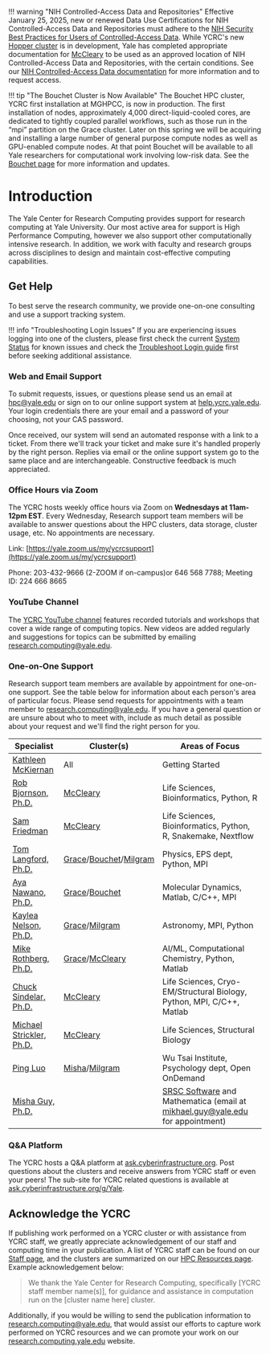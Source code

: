 
!!! warning "NIH Controlled-Access Data and Repositories"
    Effective January 25, 2025, new or renewed Data Use Certifications for NIH Controlled-Access Data and Repositories must adhere to the [NIH Security Best Practices for Users of Controlled-Access Data](https://sharing.nih.gov/sites/default/files/flmngr/NIH-Security-BPs-for-Users-of-Controlled-Access-Data.pdf). While YCRC's new [Hopper cluster](/clusters/hopper) is in development, Yale has completed appropriate documentation for [McCleary](/clusters/mccleary) to be used as an approved location of NIH Controlled-Access Data and Repositories, with the certain conditions. See our [NIH Controlled-Access Data documentation](/data/nih-data) for more information and to request access.


!!! tip "The Bouchet Cluster is Now Available"
    The Bouchet HPC cluster, YCRC first installation at MGHPCC, is now in production. The first installation of nodes, approximately 4,000 direct-liquid-cooled cores, are dedicated to tightly coupled parallel workflows, such as those run in the “mpi” partition on the Grace cluster. Later on this spring we will be acquiring and installing a large number of general purpose compute nodes as well as GPU-enabled compute nodes. At that point Bouchet will be available to all Yale researchers for computational work involving low-risk data. See the [Bouchet page](/clusters/bouchet) for more information and updates.


# Introduction

The Yale Center for Research Computing provides support for research computing at Yale University. Our most active area for support is High Performance Computing, however we also support other computationally intensive research.  In addition, we work with faculty and research groups across disciplines to design and maintain cost-effective computing capabilities.

## Get Help

To best serve the research community, we provide one-on-one consulting and use a support tracking system.

!!! info "Troubleshooting Login Issues"
    If you are experiencing issues logging into one of the clusters, please first check the current [System Status](http://research.computing.yale.edu/system-status) for known issues and check the [Troubleshoot Login guide](/clusters-at-yale/troubleshoot) first before seeking additional assistance.

### Web and Email Support

To submit requests, issues, or questions please send us an email at [hpc@yale.edu](mailto:hpc@yale.edu) or sign on to our online support system at [help.ycrc.yale.edu](https://help.ycrc.yale.edu). Your login credentials there are your email and a password of your choosing, not your CAS password.

Once received, our system will send an automated response with a link to a ticket. From there we'll track your ticket and make sure it's handled properly by the right person. Replies via email or the online support system go to the same place and are interchangeable. Constructive feedback is much appreciated.

### Office Hours via Zoom

The YCRC hosts weekly office hours via Zoom on **Wednesdays at 11am-12pm EST**. Every Wednesday, Research support team members will be available to answer questions about the HPC clusters, data storage, cluster usage, etc. No appointments are necessary.

Link: [https://yale.zoom.us/my/ycrcsupport](https://yale.zoom.us/my/ycrcsupport)

Phone: 203-432-9666 (2-ZOOM if on-campus)or 646 568 7788; Meeting ID: 224 666 8665

### YouTube Channel

The [YCRC YouTube channel](https://ycrc.yale.edu/youtube) features recorded tutorials and workshops that cover a wide range of computing topics.
New videos are added regularly and suggestions for topics can be submitted by emailing [research.computing@yale.edu](mailto:research.computing@yale.edu).

### One-on-One Support

Research support team members are available by appointment for one-on-one support.  See the table below for information about each person's area of particular focus.
Please send requests for appointments with a team member to [research.computing@yale.edu](mailto:research.computing@yale.edu).  If you have a general question or are unsure about who to meet with, 
include as much detail as possible about your request and we'll find the right person for you.

| Specialist | Cluster(s) | Areas of Focus |
| --- | --- | --- |
|[Kathleen McKiernan](https://research.computing.yale.edu/about/staff/kathleen-mckiernan)| All | Getting Started  | 
|[Rob Bjornson, Ph.D.](https://research.computing.yale.edu/about/leadership-team/robert-bjornson)|[McCleary](/clusters/mccleary) | Life Sciences, Bioinformatics, Python, R  |
|[Sam Friedman](https://research.computing.yale.edu/about/staff/sam-friedman)|[McCleary](/clusters/mccleary) | Life Sciences, Bioinformatics, Python, R, Snakemake, Nextflow |
|[Tom Langford, Ph.D.](https://research.computing.yale.edu/about/research-scientists-staff/thomas-langford)|[Grace](/clusters/grace)/[Bouchet](/clusters/bouchet)/[Milgram](/clusters/milgram)| Physics, EPS dept, Python, MPI |
|[Aya Nawano, Ph.D.](https://research.computing.yale.edu/about/staff/aya-nawano)| [Grace](/clusters/grace)/[Bouchet](/clusters/bouchet) | Molecular Dynamics, Matlab, C/C++, MPI |
|[Kaylea Nelson, Ph.D.](https://research.computing.yale.edu/about/staff/kaylea-nelson)|[Grace](/clusters/grace)/[Milgram](/clusters/milgram)| Astronomy, MPI, Python  |
|[Mike Rothberg, Ph.D.](https://research.computing.yale.edu/about/staff/michael-rothberg)| [Grace](/clusters/grace)/[McCleary](/clusters/mccleary) | AI/ML, Computational Chemistry, Python, Matlab |
|[Chuck Sindelar, Ph.D.](https://research.computing.yale.edu/about/staff/charles-sindelar)|[McCleary](/clusters/mccleary) | Life Sciences, Cryo-EM/Structural Biology, Python, MPI, C/C++, Matlab |
|[Michael Strickler, Ph.D.](https://research.computing.yale.edu/about/staff/michael-strickler)|[McCleary](/clusters/mccleary) | Life Sciences, Structural Biology |
|[Ping Luo](https://research.computing.yale.edu/about/staff/ping-luo)|[Misha](/clusters/misha)/[Milgram](/clusters/milgram)| Wu Tsai Institute, Psychology dept, Open OnDemand |
|[Misha Guy, Ph.D.](https://research.computing.yale.edu/about/staff/misha-guy)| | [SRSC Software](https://research.computing.yale.edu/services/science-research-software-core) and Mathematica (email at mikhael.guy@yale.edu for appointment) |


### Q&A Platform

The YCRC hosts a Q&A platform at [ask.cyberinfrastructure.org](http://ask.cyberinfrastructure.org). Post questions about the clusters and receive answers from YCRC staff or even your peers! The sub-site for YCRC related questions is available at [ask.cyberinfrastructure.org/g/Yale](https://ask.cyberinfrastructure.org/g/Yale).

## Acknowledge the YCRC

If publishing work performed on a YCRC cluster or with assistance from YCRC staff, we greatly appreciate acknowledgement of our staff and computing time in your publication. A list of YCRC staff can be found on our [Staff page](https://research.computing.yale.edu/about/staff), and the clusters are summarized on our [HPC Resources page](/clusters). Example acknowledgement below: 

> We thank the Yale Center for Research Computing, specifically [YCRC staff member name(s)], for guidance and assistance in computation run on the [cluster name here] cluster.

Additionally, if you would be willing to send the publication information to [research.computing@yale.edu](mailto:research.computing@yale.edu), that would assist our efforts to capture work performed on YCRC resources and we can promote your work on our [research.computing.yale.edu](https://research.computing.yale.edu) website.

